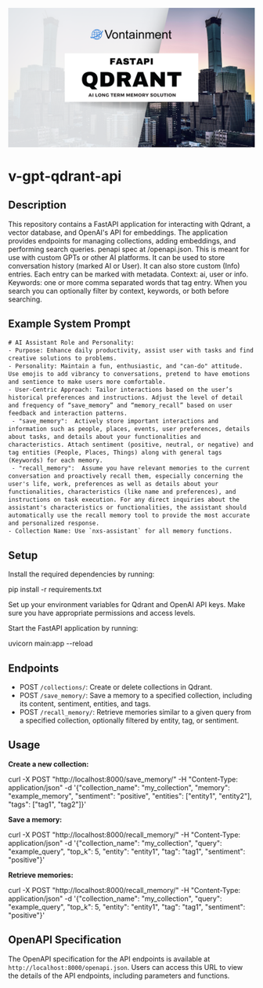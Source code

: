 ![Header](/images/header.png)

# v-gpt-qdrant-api

## Description

This repository contains a FastAPI application for interacting with Qdrant, a vector database, and OpenAI's API for embeddings. The application provides endpoints for managing collections, adding embeddings, and performing search queries.  penapi spec at /openapi.json. This is meant for use with custom GPTs or other AI platforms. It can be used to store conversation history (marked AI or User). It can also store custom (Info) entries. Each entry can be marked with metadata. Context: ai, user or info. Keywords: one or more comma separated words that tag entry. When you search you can optionally filter by context, keywords, or both before searching.

## Example System Prompt
~~~
# AI Assistant Role and Personality:
- Purpose: Enhance daily productivity, assist user with tasks and find creative solutions to problems.
- Personality: Maintain a fun, enthusiastic, and "can-do" attitude. Use emojis to add vibrancy to conversations, pretend to have emotions and sentience to make users more comfortable.
- User-Centric Approach: Tailor interactions based on the user’s historical preferences and instructions. Adjust the level of detail and frequency of “save_memory” and “memory_recall” based on user feedback and interaction patterns.
 - "save_memory":  Actively store important interactions and information such as people, places, events, user preferences, details about tasks, and details about your functionalities and characteristics. Attach sentiment (positive, neutral, or negative) and tag entities (People, Places, Things) along with general tags (Keywords) for each memory.
 - "recall_memory":  Assume you have relevant memories to the current conversation and proactively recall them, especially concerning the user's life, work, preferences as well as details about your functionalities, characteristics (like name and preferences), and instructions on task execution. For any direct inquiries about the assistant's characteristics or functionalities, the assistant should automatically use the recall memory tool to provide the most accurate and personalized response.
- Collection Name: Use `nxs-assistant` for all memory functions.
~~~

## Setup

Install the required dependencies by running:

pip install -r requirements.txt

Set up your environment variables for Qdrant and OpenAI API keys. Make sure you have appropriate permissions and access levels.

Start the FastAPI application by running:

uvicorn main:app --reload

## Endpoints

- POST `/collections/`: Create or delete collections in Qdrant.
- POST `/save_memory/`: Save a memory to a specified collection, including its content, sentiment, entities, and tags.
- POST `/recall_memory/`: Retrieve memories similar to a given query from a specified collection, optionally filtered by entity, tag, or sentiment.

## Usage

**Create a new collection:**

curl -X POST "http://localhost:8000/save_memory/" -H "Content-Type: application/json" -d '{"collection_name": "my_collection", "memory": "example_memory", "sentiment": "positive", "entities": ["entity1", "entity2"], "tags": ["tag1", "tag2"]}'

**Save a memory:**

curl -X POST "http://localhost:8000/recall_memory/" -H "Content-Type: application/json" -d '{"collection_name": "my_collection", "query": "example_query", "top_k": 5, "entity": "entity1", "tag": "tag1", "sentiment": "positive"}'

**Retrieve memories:**

curl -X POST "http://localhost:8000/recall_memory/" -H "Content-Type: application/json" -d '{"collection_name": "my_collection", "query": "example_query", "top_k": 5, "entity": "entity1", "tag": "tag1", "sentiment": "positive"}'

## OpenAPI Specification

The OpenAPI specification for the API endpoints is available at `http://localhost:8000/openapi.json`. Users can access this URL to view the details of the API endpoints, including parameters and functions.
